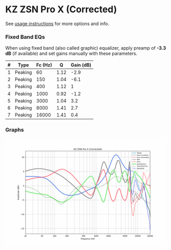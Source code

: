 # KZ ZSN Pro X (Corrected)
See [usage instructions](https://github.com/jaakkopasanen/AutoEq#usage) for more options and info.

### Fixed Band EQs
When using fixed band (also called graphic) equalizer, apply preamp of **-3.3 dB** (if available) and set gains manually with these parameters.

|   # | Type    |   Fc (Hz) |    Q |   Gain (dB) |
|-----|---------|-----------|------|-------------|
|   1 | Peaking |        60 | 1.12 |        -2.9 |
|   2 | Peaking |       150 | 1.04 |        -6.1 |
|   3 | Peaking |       400 | 1.12 |         1   |
|   4 | Peaking |      1000 | 0.92 |        -1.2 |
|   5 | Peaking |      3000 | 1.04 |         3.2 |
|   6 | Peaking |      8000 | 1.41 |         2.7 |
|   7 | Peaking |     16000 | 1.41 |         0.4 |

### Graphs
![](./KZ%20ZSN%20Pro%20X%20(Corrected).png)
